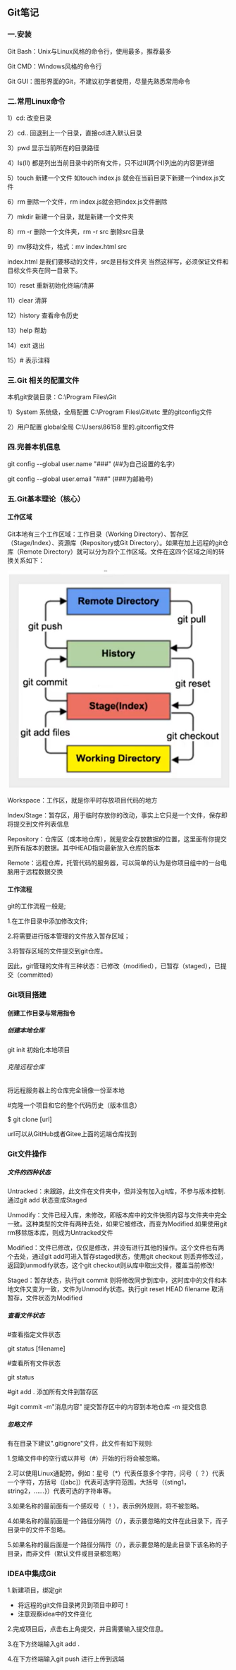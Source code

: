 ## Git笔记

### 一.安装

Git Bash：Unix与Linux风格的命令行，使用最多，推荐最多

Git CMD：Windows风格的命令行

Git GUI：图形界面的Git，不建议初学者使用，尽量先熟悉常用命令

### 二.常用Linux命令

1）cd:   改变目录

2）cd..  回退到上一个目录，直接cd进入默认目录

3）pwd  显示当前所在的目录路径

4）Is(II)  都是列出当前目录中的所有文件，只不过II(两个I)列出的内容更详细

5）touch  新建一个文件 如touch index.js 就会在当前目录下新建一个index.js文件

6）rm  删除一个文件，rm index.js就会把index.js文件删除

7）mkdir  新建一个目录，就是新建一个文件夹

8）rm -r  删除一个文件夹，rm -r src 删除src目录

9）mv移动文件，格式：mv index.html src 

index.html 是我们要移动的文件，src是目标文件夹 当然这样写，必须保证文件和目标文件夹在同一目录下。

10）reset  重新初始化终端/清屏

11）clear  清屏

12）history  查看命令历史

13）help  帮助

14）exit  退出

15）# 表示注释

### 三.Git 相关的配置文件

本机git安装目录：C:\Program Files\Git 

1）System 系统级，全局配置 C:\Program Files\Git\etc 里的gitconfig文件

2）用户配置 global全局 C:\Users\86158 里的.gitconfig文件

### 四.完善本机信息

git config --global user.name "###" (##为自己设置的名字）

git config --global user.email "###"   (###为邮箱号)

### 五.Git基本理论（核心）

#### 工作区域

Git本地有三个工作区域：工作目录（Working Directory）、暂存区（Stage/Index）、资源库（Repository或Git Directory）。如果在加上远程的git仓库（Remote Directory）就可以分为四个工作区域。文件在这四个区域之间的转换关系如下：

![QQ图片20220907173032](image/QQ图片20220907173032.png)

Workspace：工作区，就是你平时存放项目代码的地方

Index/Stage：暂存区，用于临时存放你的改动，事实上它只是一个文件，保存即将提交到文件列表信息

Repository：仓库区（或本地仓库），就是安全存放数据的位置，这里面有你提交到所有版本的数据。其中HEAD指向最新放入仓库的版本

Remote：远程仓库，托管代码的服务器，可以简单的认为是你项目组中的一台电脑用于远程数据交换

#### 工作流程

git的工作流程一般是;

1.在工作目录中添加修改文件;

2.将需要进行版本管理的文件放入暂存区域；

3.将暂存区域的文件提交到git仓库。

因此，git管理的文件有三种状态：已修改（modified），已暂存（staged），已提交（committed）

### Git项目搭建

#### 创建工作目录与常用指令

##### 创建本地仓库

git init 初始化本地项目

###### 克隆远程仓库

将远程服务器上的仓库完全镜像一份至本地

#克隆一个项目和它的整个代码历史（版本信息）

$ git clone [url]

url可以从GitHub或者Gitee上面的远端仓库找到

### Git文件操作

##### 文件的四种状态

Untracked：未跟踪，此文件在文件夹中，但并没有加入git库，不参与版本控制.通过git add 状态变成Staged

Unmodify：文件已经入库，未修改，即版本库中的文件快照内容与文件夹中完全一致。这种类型的文件有两种去处，如果它被修改，而变为Modified.如果使用git rm移除版本库，则成为Untracked文件

Modified：文件已修改，仅仅是修改，并没有进行其他的操作。这个文件也有两个去处，通过git add可进入暂存staged状态，使用git checkout 则丢弃修改过，返回到unmodify状态，这个git checkout则从库中取出文件，覆盖当前修改!

Staged：暂存状态，执行git commit 则将修改同步到库中，这时库中的文件和本地文件又变为一致，文件为Unmodify状态。执行git reset HEAD filename 取消暂存，文件状态为Modified

##### 查看文件状态

#查看指定文件状态

git status [filename]

#查看所有文件状态

git status

#git add .  添加所有文件到暂存区

#git commit -m"消息内容"  提交暂存区中的内容到本地仓库 -m 提交信息

##### 忽略文件

有在目录下建议".gitignore"文件，此文件有如下规则:

1.忽略文件中的空行或以井号（#）开始的行将会被忽略。

2.可以使用Linux通配符。例如：星号（*）代表任意多个字符，问号（  ？）代表一个字符，方括号（[abc]）代表可选字符范围，大括号（{sting1，string2，......}）代表可选的字符串等。

3.如果名称的最前面有一个感叹号（  ！），表示例外规则，将不被忽略。

4.如果名称的最前面是一个路径分隔符（/），表示要忽略的文件在此目录下，而子目录中的文件不忽略。

5.如果名称的最后面是一个路径分隔符（/），表示要忽略的是此目录下该名称的子目录，而非文件（默认文件或目录都忽略）

### IDEA中集成Git

1.新建项目，绑定git

- 将远程的git文件目录拷贝到项目中即可！
- 注意观察idea中的文件变化

2.完成项目后，点击右上角提交，并且需要输入提交信息。

3.在下方终端输入git add .

4.在下方终端输入git push 进行上传到远端

